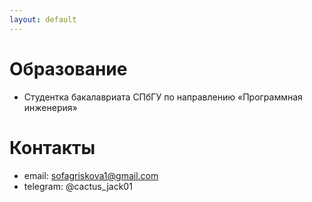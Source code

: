 ```yaml
---
layout: default
---
```


# Образование
- Студентка бакалавриата СПбГУ по направлению «Программная инженерия»

# Контакты
- email: sofagriskova1@gmail.com
- telegram: @cactus_jack01